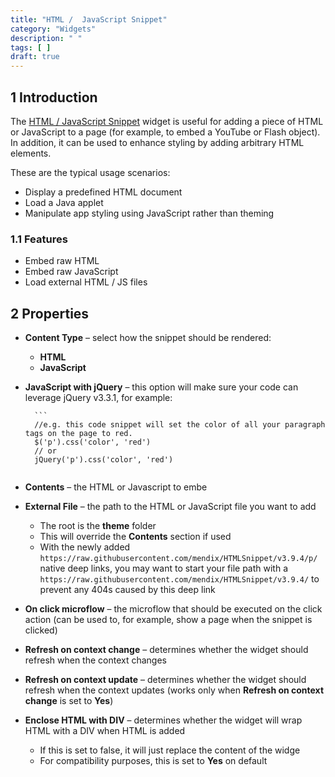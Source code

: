```yaml
---
title: "HTML /  JavaScript Snippet"
category: "Widgets"
description: " "
tags: [ ]
draft: true
---
```


## 1 Introduction

The [HTML / JavaScript Snippet](https://appstore.home.mendix.com/link/app/56/) widget is useful for adding a piece of HTML or JavaScript to a page (for example, to embed a YouTube or Flash object). In addition, it can be used to enhance styling by adding arbitrary HTML elements.

These are the typical usage scenarios:

* Display a predefined HTML document
* Load a Java applet
* Manipulate app styling using JavaScript rather than theming

### 1.1 Features

* Embed raw HTML
* Embed raw JavaScript
* Load external HTML / JS files

## 2 Properties

* **Content Type** – select how the snippet should be rendered:
	
	* **HTML**
	* **JavaScript**
* **JavaScript with jQuery** – this option will make sure your code can leverage jQuery v3.3.1, for example:
	
		```
		//e.g. this code snippet will set the color of all your paragraph tags on the page to red.
		$('p').css('color', 'red')
		// or
		jQuery('p').css('color', 'red')
	```
* **Contents** – the HTML or Javascript to embe
* **External File** – the path to the HTML or JavaScript file you want to add
	* The root is the **theme** folder
	* This will override the **Contents** section if used
	* With the newly added `https://raw.githubusercontent.com/mendix/HTMLSnippet/v3.9.4/p/` native deep links, you may want to start your file path with a `https://raw.githubusercontent.com/mendix/HTMLSnippet/v3.9.4/` to prevent any 404s caused by this deep link
* **On click microflow** – the microflow that should be executed on the click action (can be used to, for example, show a page when the snippet is clicked)
* **Refresh on context change** – determines whether the widget should refresh when the context changes
* **Refresh on context update** – determines whether the widget should refresh when the context updates (works only when **Refresh on context change** is set to **Yes**)
* **Enclose HTML with DIV** – determines whether the widget will wrap HTML with a DIV when HTML is added
	* If this is set to false, it will just replace the content of the widge 
	* For compatibility purposes, this is set to **Yes** on default
